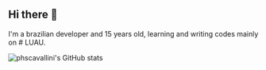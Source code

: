 ## Hi there 👋

I'm a brazilian developer and 15 years old, learning and writing codes mainly on # LUAU.

![phscavallini's GitHub stats](https://github-readme-stats.vercel.app/api?username=phscavallini&show_icons=true&theme=midnight-purple)
